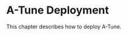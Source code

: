 # A-Tune Deployment<a name="EN-US_TOPIC_0213178455"></a>

This chapter describes how to deploy A-Tune.



